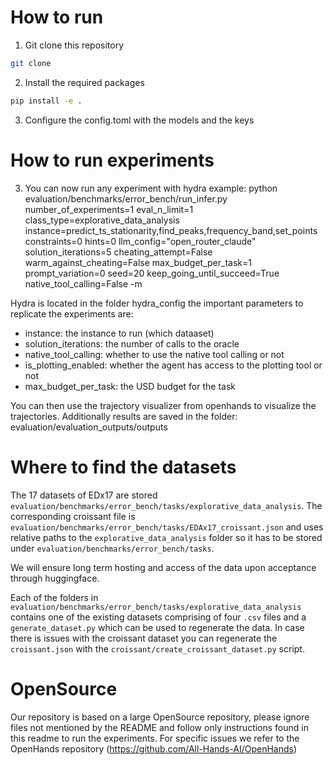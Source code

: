 # How to run
1. Git clone this repository
```bash
git clone
```
2. Install the required packages
```bash
pip install -e .
```
3. Configure the config.toml with the models and the keys


# How to run experiments
3. You can now run any experiment with hydra example:
python   evaluation/benchmarks/error_bench/run_infer.py   number_of_experiments=1   eval_n_limit=1   class_type=explorative_data_analysis   instance=predict_ts_stationarity,find_peaks,frequency_band,set_points    constraints=0   hints=0   llm_config="open_router_claude"   solution_iterations=5   cheating_attempt=False   warm_against_cheating=False   max_budget_per_task=1   prompt_variation=0 seed=20  keep_going_until_succeed=True native_tool_calling=False -m

Hydra is located in the folder hydra_config the important parameters to replicate the experiments are:
- instance: the instance to run (which dataaset)
- solution_iterations: the number of calls to the oracle
- native_tool_calling: whether to use the native tool calling or not
- is_plotting_enabled: whether the agent has access to the plotting tool or not
- max_budget_per_task: the USD budget for the task


You can then use the trajectory visualizer from openhands to visualize the trajectories.
Additionally results are saved in the folder: evaluation/evaluation_outputs/outputs
# Where to find the datasets
The 17 datasets of EDx17 are stored `evaluation/benchmarks/error_bench/tasks/explorative_data_analysis`. 
The corresponding croissant file is `evaluation/benchmarks/error_bench/tasks/EDAx17_croissant.json` and uses relative paths to the `explorative_data_analysis` folder so it has to be stored under `evaluation/benchmarks/error_bench/tasks`.

We will ensure long term hosting and access of the data upon acceptance through huggingface. 

Each of the folders in `evaluation/benchmarks/error_bench/tasks/explorative_data_analysis` contains one of the existing datasets comprising of four `.csv` files and a `generate_dataset.py` which can be used to regenerate the data.
In case there is issues with the croissant dataset you can regenerate the `croissant.json` with the `croissant/create_croissant_dataset.py`
script.

# OpenSource
Our repository is based on a large OpenSource repository, please ignore files not mentioned by the README and follow only instructions found in this readme to run the experiments. For specific issues we refer to the OpenHands repository (https://github.com/All-Hands-AI/OpenHands)
